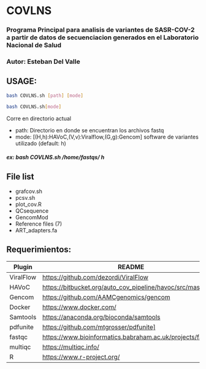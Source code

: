 # COVLNS


### Programa Principal para analisis de variantes de SASR-COV-2 a partir de datos de secuenciacion generados en el Laboratorio Nacional de Salud

### Autor: Esteban Del Valle

## USAGE: 
```sh
bash COVLNS.sh [path] [mode]
```

```sh
bash COVLNS.sh[mode]
```
Corre en directorio actual

- path: Directorio en donde se encuentran los archivos fastq
- mode: [(H,h):HAVoC,(V,v):Viralflow,(G,g):Gencom] software de variantes utilizado (default: h)

##### ex: bash COVLNS.sh /home/fastqs/ h

## File list

   - grafcov.sh
   - pcsv.sh
   - plot_cov.R
   - QCsequence
   - GencomMod
   - Reference files (7)
   - ART_adapters.fa

## Requerimientos:

   | Plugin | README |
| ------ | ------ |
| ViralFlow | https://github.com/dezordi/ViralFlow |
| HAVoC | https://bitbucket.org/auto_cov_pipeline/havoc/src/master/] |
| Gencom | https://github.com/AAMCgenomics/gencom |
| Docker | https://www.docker.com/ |
| Samtools | https://anaconda.org/bioconda/samtools |
| pdfunite | https://github.com/mtgrosser/pdfunite] |
| fastqc | https://www.bioinformatics.babraham.ac.uk/projects/fastqc/] |
| multiqc | https://multiqc.info/ |
| R | https://www.r-project.org/ |
